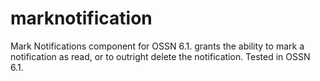 # marknotification
Mark Notifications component for OSSN 6.1. grants the ability to mark a notification as read, or to outright delete the notification. Tested in OSSN 6.1. 
